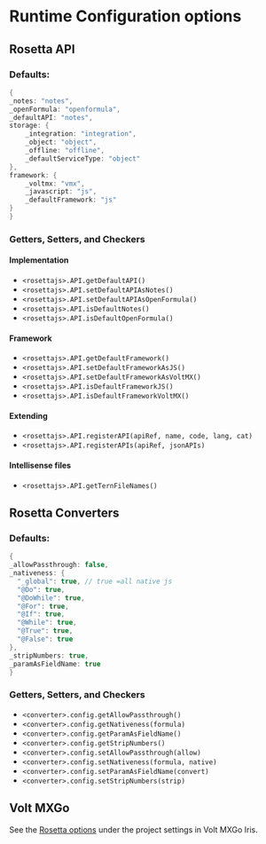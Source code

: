 # Runtime Configuration options

## Rosetta API

### Defaults:

```java
{
_notes: "notes",
_openFormula: "openformula",
_defaultAPI: "notes",
storage: {
    _integration: "integration",
    _object: "object",
    _offline: "offline",
    _defaultServiceType: "object"
},
framework: {
    _voltmx: "vmx",
    _javascript: "js",
    _defaultFramework: "js"
}
}

```
### Getters, Setters, and Checkers

#### Implementation

- `<rosettajs>.API.getDefaultAPI()`
- `<rosettajs>.API.setDefaultAPIAsNotes()`
- `<rosettajs>.API.setDefaultAPIAsOpenFormula()`
- `<rosettajs>.API.isDefaultNotes()`
- `<rosettajs>.API.isDefaultOpenFormula()`

#### Framework

- `<rosettajs>.API.getDefaultFramework()`
- `<rosettajs>.API.setDefaultFrameworkAsJS()`
- `<rosettajs>.API.setDefaultFrameworkAsVoltMX()`
- `<rosettajs>.API.isDefaultFrameworkJS()`
- `<rosettajs>.API.isDefaultFrameworkVoltMX()`

#### Extending

- `<rosettajs>.API.registerAPI(apiRef, name, code, lang, cat)`
- `<rosettajs>.API.registerAPIs(apiRef, jsonAPIs)`

#### Intellisense files

- `<rosettajs>.API.getTernFileNames()`

## Rosetta Converters

### Defaults:

```java
{
_allowPassthrough: false,
_nativeness: {
  "_global": true, // true =all native js
  "@Do": true,
  "@DoWhile": true,
  "@For": true,
  "@If": true,
  "@While": true,
  "@True": true,
  "@False": true
},
_stripNumbers: true,
_paramAsFieldName: true
}
```

### Getters, Setters, and Checkers

- `<converter>.config.getAllowPassthrough()`
- `<converter>.config.getNativeness(formula)`
- `<converter>.config.getParamAsFieldName()`
- `<converter>.config.getStripNumbers()`
- `<converter>.config.setAllowPassthrough(allow)`
- `<converter>.config.setNativeness(formula, native)`
- `<converter>.config.setParamAsFieldName(convert)`
- `<converter>.config.setStripNumbers(strip)`

## Volt MXGo

See the [Rosetta options](../howto/configrosetta.md) under the project settings in Volt MXGo Iris.
